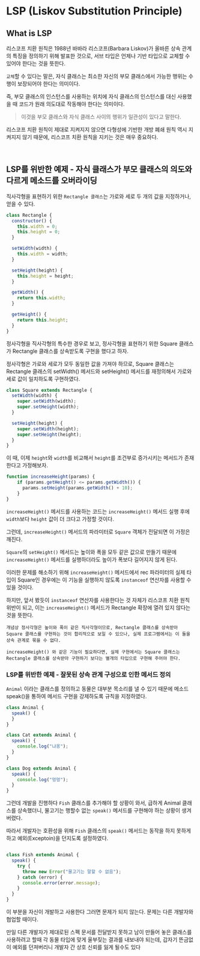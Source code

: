 # LSP (Liskov Substitution Principle)


## What is LSP

리스코프 치환 원칙은 1988년 바바라 리스코프(Barbara Liskov)가 올바른 상속 관계의 특징을 정의하기 위해 발표한 것으로, 서브 타입은 언제나 기반 타입으로 교체할 수 있어야 한다는 것을 뜻한다.

`교체`할 수 있다는 말은, 자식 클래스는 최소한 자신의 부모 클래스에서 가능한 행위는 수행이 보장되어야 한다는 의미이다.

즉, 부모 클래스의 인스턴스를 사용하는 위치에 자식 클래스의 인스턴스를 대신 사용했을 때 코드가 원래 의도대로 작동해야 한다는 의미이다.

>이것을 부모 클래스와 자식 클래스 사이의 행위가 일관성이 있다고 말한다.

리스코프 치환 원칙이 제대로 지켜지지 않으면 다형성에 기반한 개방 폐쇄 원칙 역시 지켜지지 않기 때문에, 리스코프 치환 원칙을 지키는 것은 매우 중요하다.

<br />


## LSP를 위반한 예제 - 자식 클래스가 부모 클래스의 의도와 다르게 메소드를 오버라이딩

직사각형을 표현하기 위한 `Rectangle 클래스`는 가로와 세로 두 개의 값을 지정하거나, 얻을 수 있다.

```js
class Rectangle {
  constructor() {
    this.width = 0;
    this.height = 0;
  }

  setWidth(width) {
    this.width = width;
  }

  setHeight(height) {
    this.height = height;
  }

  getWidth() {
    return this.width;
  }

  getHeight() {
    return this.height;
  }
}
```

정사각형을 직사각형의 특수한 경우로 보고, 정사각형을 표현하기 위한 Square 클래스가 Rectangle 클래스를 상속받도록 구현을 했다고 하자. 

정사각형은 가로와 세로가 모두 동일한 값을 가져야 하므로, Square 클래스는 Rectangle 클래스의 setWidth() 메서드와 setHeight() 메서드를 재정의해서 가로와 세로 값이 일치하도록 구현하였다.

```js
class Square extends Rectangle {
  setWidth(width) {
    super.setWidth(width);
    super.setHeight(width);
  }

  setHeight(height) {
    super.setWidth(height);
    super.setHeight(height);
  }
}
```

이 때, 이제 `height`와 `width`를 비교해서 `height`를 조건부로 증가시키는 메서드가 존재한다고 가정해보자.

```js
function increaseHeight(params) {
    if (params.getHeight() <= params.getWidth()) {
      params.setHeight(params.getWidth() + 10);
    }
}
```
`increaseHeight()` 메서드를 사용하는 코드는 `increaseHeight()` 메서드 실행 후에 `width`보다 `height` 값이 더 크다고 가정할 것이다. 

그런데, `increaseHeight()` 메서드의 파라미터로 `Square` 객체가 전달되면 이 가정은 깨진다.

 `Square`의 `setHeight()` 메서드는 높이와 폭을 모두 같은 값으로 만들기 때문에 `increaseHeight()` 메서드를 실행하더라도 높이가 폭보다 길어지지 않게 된다.


이러한 문제를 해소하기 위해 `increaseHeight()` 메서드에서 rec 파라미터의 실제 타입이 Square인 경우에는 이 기능을 실행하지 않도록 `instanceof` 연산자를 사용할 수 있을 것이다.

 하지만, 앞서 봤듯이 `instanceof` 연산자를 사용한다는 것 자체가 리스코프 치환 원칙 위반이 되고, 이는 `increaseHeight()` 메서드가 Rectangle 확장에 열려 있지 않다는 것을 뜻한다.



```
개념상 정사각형은 높이와 폭이 같은 직사각형이므로, Rectangle 클래스를 상속받아 Square 클래스를 구현하는 것이 합리적으로 보일 수 있으나, 실제 프로그램에서는 이 둘을 상속 관계로 묶을 수 없다. 

increaseHeight() 와 같은 기능이 필요하다면, 실제 구현에서는 Square 클래스는 Rectangle 클래스를 상속받아 구현하기 보다는 별개의 타입으로 구현해 주어야 한다.
```


### LSP를 위반한 예제 - 잘못된 상속 관계 구성으로 인한 메서드 정의

`Animal` 이라는 클래스를 정의하고 동물은 대부분 목소리를 낼 수 있기 때문에 메소드 speak()을 통하여 메서드 구현을 강제하도록 규칙을 지정하였다.


```js
class Animal {
  speak() {
  }
}

class Cat extends Animal {
  speak() {
    console.log("냐옹");
  }
}

class Dog extends Animal {
  speak() {
    console.log("멍멍");
  }
}
```

그런데 개발을 진행하다 `Fish`  클래스를 추가해야 할 상황이 와서, 급하게 Animal 클래스를 상속했더니, 
물고기는 행할수 없는 `speak()` 메서드를 구현해야 하는 상황이 생겨 버렸다.

따라서 개발자는 호환성을 위해 `Fish` 클래스의 `speak()` 메서드는 동작을 하지 못하게 하고 예외(Exceptoin)을 던지도록 설정하였다.


```js

class Fish extends Animal {
  speak() {
    try {
      throw new Error("물고기는 말할 수 없음");
    } catch (error) {
      console.error(error.message);
    }
  }
}
```
이 부분을 자신이 개발하고 사용한다 그러면 문제가 되지 않는다. 문제는 다른 개발자와 협업할 때이다.

만일 다른 개발자가 제대로된 스펙 문서를 전달받지 못하고 남이 만들어 놓은 클래스를 사용하려고 할때 각 동물 타입에 맞게 울부짖는 결과를 내보내야 되는데, 갑자기 뜬금없이 예외를 던져버리니 개발자 간 상호 신뢰를 잃게 될수도 있다

